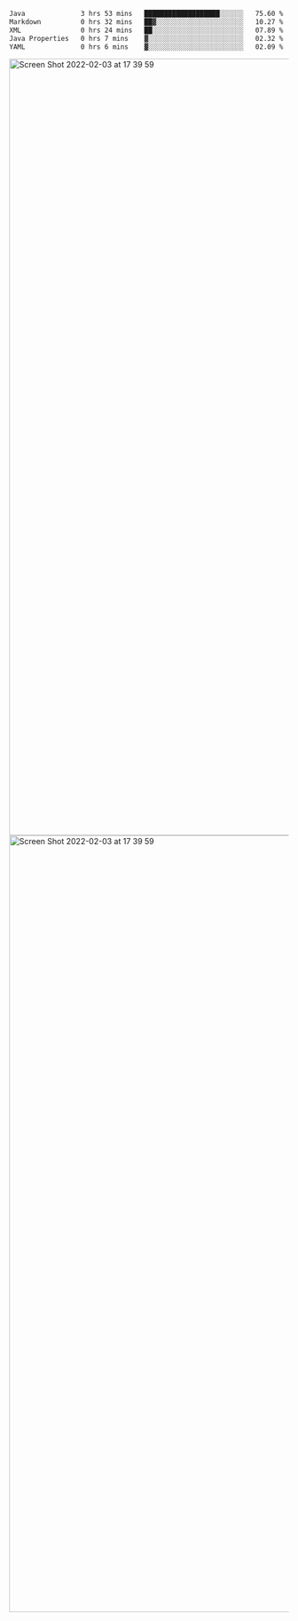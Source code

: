 <!--START_SECTION:waka-->

```txt
Java              3 hrs 53 mins   ███████████████████░░░░░░   75.60 %
Markdown          0 hrs 32 mins   ██▓░░░░░░░░░░░░░░░░░░░░░░   10.27 %
XML               0 hrs 24 mins   ██░░░░░░░░░░░░░░░░░░░░░░░   07.89 %
Java Properties   0 hrs 7 mins    ▓░░░░░░░░░░░░░░░░░░░░░░░░   02.32 %
YAML              0 hrs 6 mins    ▓░░░░░░░░░░░░░░░░░░░░░░░░   02.09 %
```

<!--END_SECTION:waka-->

<img width="1400" alt="Screen Shot 2022-02-03 at 17 39 59" src="https://user-images.githubusercontent.com/45716542/152387304-f2b60485-53a6-4f4b-a818-5cefb1b0c0ae.png">
<img width="1400" alt="Screen Shot 2022-02-03 at 17 39 59" src="https://user-images.githubusercontent.com/45716542/152387273-ea5cdf21-2a45-44da-8bef-00c1763b1d42.png">
